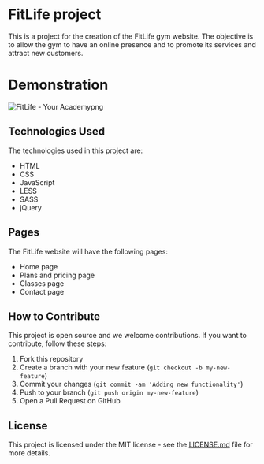 # FitLife project

This is a project for the creation of the FitLife gym website. The objective is to allow the gym to have an online presence and to promote its services and attract new customers.

# Demonstration
![FitLife - Your Academypng](https://github.com/Bfrpaulon/fitlife-academy/assets/122818137/aa97ad04-bc7b-4d36-8efb-4ed42604ea6c)


## Technologies Used

The technologies used in this project are:

- HTML
- CSS
- JavaScript
- LESS
- SASS
- jQuery

## Pages

The FitLife website will have the following pages:

- Home page
- Plans and pricing page
- Classes page
- Contact page

## How to Contribute

This project is open source and we welcome contributions. If you want to contribute, follow these steps:

1. Fork this repository
2. Create a branch with your new feature (`git checkout -b my-new-feature`)
3. Commit your changes (`git commit -am 'Adding new functionality'`)
4. Push to your branch (`git push origin my-new-feature`)
5. Open a Pull Request on GitHub

## License

This project is licensed under the MIT license - see the [LICENSE.md](LICENSE.md) file for more details.
